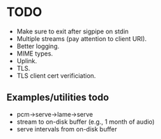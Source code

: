 # TODO

* Make sure to exit after sigpipe on stdin
* Multiple streams (pay attention to client URI).
* Better logging.
* MIME types.
* Uplink.
* TLS.
* TLS client cert verificiation.

## Examples/utilities todo

* pcm->serve->lame->serve
* stream to on-disk buffer (e.g., 1 month of audio)
* serve intervals from on-disk buffer
